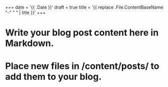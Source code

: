 +++
date = '{{ .Date }}'
draft = true
title = '{{ replace .File.ContentBaseName "-" " " | title }}'
+++

# Write your blog post content here in Markdown.
# Place new files in /content/posts/ to add them to your blog.
